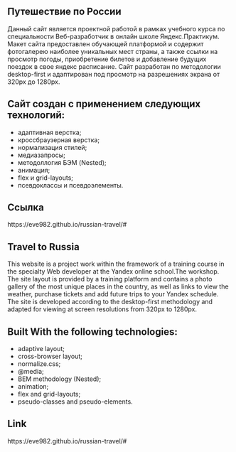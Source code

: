 <h2>Путешествие по России</h2>

Данный сайт является проектной работой в рамках учебного курса по специальности Веб-разработчик в онлайн школе Яндекс.Практикум.
Макет сайта предоставлен обучающей платформой и содержит фотогалерею наиболее уникальных мест страны, а также ссылки на просмотр погоды, приобретение билетов и добавление будущих поездок в свое яндекс расписание.
Сайт разработан по методологии desktop-first и адаптирован под просмотр на разрешениях экрана от 320px до 1280px.

<!-- <h2>Введение</h2>
Эти инструкции позволят вам получить копию проекта на ваш локальный компьютер для целей разработки и тестирования. -->

<!-- <h2>Системные требования</h2> -->

<h2>Сайт создан с применением следующих технологий:</h2>
<ul>
  <li>адаптивная верстка;</li>
  <li>кроссбраузерная верстка;</li>
  <li>нормализация стилей;</li>
  <li>медиазапросы;</li>
  <li>методоллогия БЭМ (Nested);</li>
  <li>анимация;</li>
  <li>flex и grid-layouts;</li>
  <li>псевдоклассы и псевдоэлементы.</li>
</ul>
  
<h2>Ссылка</h2>
https://eve982.github.io/russian-travel/#


<h2>Travel to Russia</h2>

This website is a project work within the framework of a training course in the specialty Web developer at the Yandex online school.The workshop.
The site layout is provided by a training platform and contains a photo gallery of the most unique places in the country, as well as links to view the weather, purchase tickets and add future trips to your Yandex schedule.
The site is developed according to the desktop-first methodology and adapted for viewing at screen resolutions from 320px to 1280px.

<!-- <h2>Getting Started</h2>

These instructions will give you a copy of the project up and running on your local machine for development and testing purposes.

<h2>Prerequisites</h2> -->

<h2>Built With the following technologies:</h2>
<ul>
<li>adaptive layout;</li>
<li>cross-browser layout;</li>
<li>normalize.css;</li>
<li>@media;</li>
<li>BEM methodology (Nested);</li>
<li>animation;</li>
<li>flex and grid-layouts;</li>
<li>pseudo-classes and pseudo-elements.</li>
</ul>

<h2>Link</h2>
https://eve982.github.io/russian-travel/#
